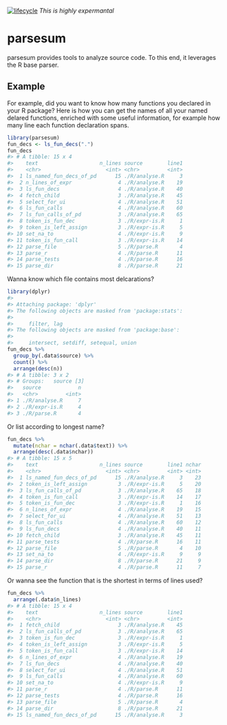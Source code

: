
<!-- README.md is generated from README.Rmd. Please edit that file -->

[![lifecycle](https://img.shields.io/badge/lifecycle-experimental-orange.svg)](https://www.tidyverse.org/lifecycle/#experimental)
*This is highly expermantal*

# parsesum

parsesum provides tools to analyze source code. To this end, it
leverages the R base parser.

## Example

For example, did you want to know how many functions you declared in
your R package? Here is how you can get the names of all your named
delared functions, enriched with some useful information, for example
how many line each function declaration spans.

``` r
library(parsesum)
fun_decs <- ls_fun_decs(".")
fun_decs
#> # A tibble: 15 x 4
#>    text                    n_lines source        line1
#>    <chr>                     <int> <chr>         <int>
#>  1 ls_named_fun_decs_of_pd      15 ./R/analyse.R     3
#>  2 n_lines_of_expr               4 ./R/analyse.R    19
#>  3 ls_fun_decs                   4 ./R/analyse.R    40
#>  4 fetch_child                   3 ./R/analyse.R    45
#>  5 select_for_ui                 4 ./R/analyse.R    51
#>  6 ls_fun_calls                  4 ./R/analyse.R    60
#>  7 ls_fun_calls_of_pd            3 ./R/analyse.R    65
#>  8 token_is_fun_dec              3 ./R/expr-is.R     1
#>  9 token_is_left_assign          3 ./R/expr-is.R     5
#> 10 set_na_to                     4 ./R/expr-is.R     9
#> 11 token_is_fun_call             3 ./R/expr-is.R    14
#> 12 parse_file                    5 ./R/parse.R       4
#> 13 parse_r                       4 ./R/parse.R      11
#> 14 parse_tests                   4 ./R/parse.R      16
#> 15 parse_dir                     8 ./R/parse.R      21
```

Wanna know which file contains most delcarations?

``` r
library(dplyr)
#> 
#> Attaching package: 'dplyr'
#> The following objects are masked from 'package:stats':
#> 
#>     filter, lag
#> The following objects are masked from 'package:base':
#> 
#>     intersect, setdiff, setequal, union
fun_decs %>%
  group_by(.data$source) %>%
  count() %>%
  arrange(desc(n))
#> # A tibble: 3 x 2
#> # Groups:   source [3]
#>   source            n
#>   <chr>         <int>
#> 1 ./R/analyse.R     7
#> 2 ./R/expr-is.R     4
#> 3 ./R/parse.R       4
```

Or list according to longest name?

``` r
fun_decs %>%
  mutate(nchar = nchar(.data$text)) %>%
  arrange(desc(.data$nchar))
#> # A tibble: 15 x 5
#>    text                    n_lines source        line1 nchar
#>    <chr>                     <int> <chr>         <int> <int>
#>  1 ls_named_fun_decs_of_pd      15 ./R/analyse.R     3    23
#>  2 token_is_left_assign          3 ./R/expr-is.R     5    20
#>  3 ls_fun_calls_of_pd            3 ./R/analyse.R    65    18
#>  4 token_is_fun_call             3 ./R/expr-is.R    14    17
#>  5 token_is_fun_dec              3 ./R/expr-is.R     1    16
#>  6 n_lines_of_expr               4 ./R/analyse.R    19    15
#>  7 select_for_ui                 4 ./R/analyse.R    51    13
#>  8 ls_fun_calls                  4 ./R/analyse.R    60    12
#>  9 ls_fun_decs                   4 ./R/analyse.R    40    11
#> 10 fetch_child                   3 ./R/analyse.R    45    11
#> 11 parse_tests                   4 ./R/parse.R      16    11
#> 12 parse_file                    5 ./R/parse.R       4    10
#> 13 set_na_to                     4 ./R/expr-is.R     9     9
#> 14 parse_dir                     8 ./R/parse.R      21     9
#> 15 parse_r                       4 ./R/parse.R      11     7
```

Or wanna see the function that is the shortest in terms of lines used?

``` r
fun_decs %>%
  arrange(.data$n_lines)
#> # A tibble: 15 x 4
#>    text                    n_lines source        line1
#>    <chr>                     <int> <chr>         <int>
#>  1 fetch_child                   3 ./R/analyse.R    45
#>  2 ls_fun_calls_of_pd            3 ./R/analyse.R    65
#>  3 token_is_fun_dec              3 ./R/expr-is.R     1
#>  4 token_is_left_assign          3 ./R/expr-is.R     5
#>  5 token_is_fun_call             3 ./R/expr-is.R    14
#>  6 n_lines_of_expr               4 ./R/analyse.R    19
#>  7 ls_fun_decs                   4 ./R/analyse.R    40
#>  8 select_for_ui                 4 ./R/analyse.R    51
#>  9 ls_fun_calls                  4 ./R/analyse.R    60
#> 10 set_na_to                     4 ./R/expr-is.R     9
#> 11 parse_r                       4 ./R/parse.R      11
#> 12 parse_tests                   4 ./R/parse.R      16
#> 13 parse_file                    5 ./R/parse.R       4
#> 14 parse_dir                     8 ./R/parse.R      21
#> 15 ls_named_fun_decs_of_pd      15 ./R/analyse.R     3
```
